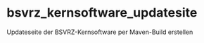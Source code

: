 bsvrz_kernsoftware_updatesite
=============================

Updateseite der BSVRZ-Kernsoftware per Maven-Build erstellen
